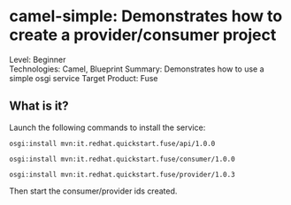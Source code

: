 camel-simple: Demonstrates how to create a provider/consumer project
======================================================
Level: Beginner  
Technologies: Camel, Blueprint
Summary: Demonstrates how to use a simple osgi service
Target Product: Fuse


What is it?
-----------

Launch the following commands to install the service:


    osgi:install mvn:it.redhat.quickstart.fuse/api/1.0.0

    osgi:install mvn:it.redhat.quickstart.fuse/consumer/1.0.0

    osgi:install mvn:it.redhat.quickstart.fuse/provider/1.0.3
  
Then start the consumer/provider ids created.
